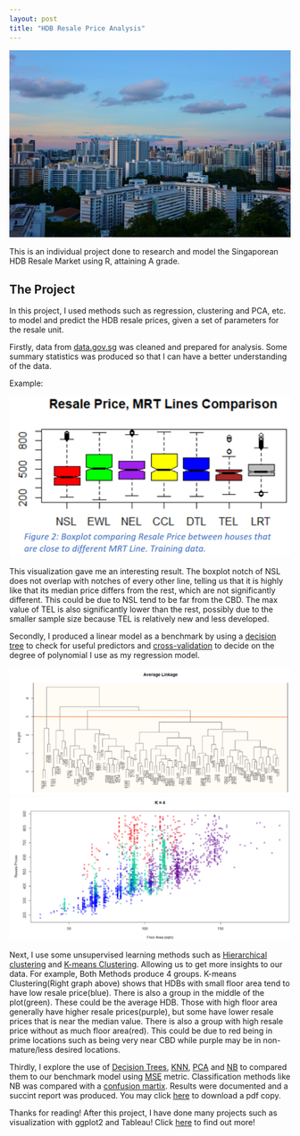 ```yaml
---
layout: post
title: "HDB Resale Price Analysis"
---
```


![HDB Resale](/assets/HDBresale_jiachen-lin-unsplash.jpg)

This is an individual project done to research and model the Singaporean HDB Resale Market using R, attaining A grade.


## The Project
In this project, I used methods such as regression, clustering and PCA, etc. to model and predict the HDB resale prices, given a set of parameters for the resale unit. 

Firstly, data from <a href="https://data.gov.sg/">data.gov.sg</a> was cleaned and prepared for analysis. Some summary statistics was produced so that I can have a better understanding of the data.

Example:

![HDB Resale](/assets/HDBresaleBoxplot.png)

This visualization gave me an interesting result. The boxplot notch of NSL does not overlap with notches of every other line, telling us that it is highly like that its median price differs from the rest, which are not significantly different. This could be due to NSL tend to be far from the CBD. The max value of TEL is also significantly lower than the rest, possibly due to the smaller sample size because TEL is relatively new and less developed.

Secondly, I produced a linear model as a benchmark by using a <a href="https://www.r-bloggers.com/2021/04/decision-trees-in-r/">decision tree</a> to check for useful predictors and <a href = "https://en.wikipedia.org/wiki/Cross-validation_(statistics)">cross-validation</a> to decide on the degree of polynomial I use as my regression model.

<div class="row">
    <div class="column">
        <img src="/assets/HDBresaleHierarchical.png" alt="Hierarchical Clustering forms 4 groups" title="Hierarchical Clustering Results">
    </div>
    <div class="column">
        <img src="/assets/HDBresaleKmeans.png" alt="K-means CLustering forms 4 groups" title="K-means clustering Results">
    </div> 
</div>

Next, I use some unsupervised learning methods such as <a href="https://en.wikipedia.org/wiki/Hierarchical_clustering">Hierarchical clustering</a> and <a href="https://en.wikipedia.org/wiki/K-means_clustering">K-means Clustering</a>. Allowing us to get more insights to our data. 
For example, Both Methods produce 4 groups. K-means Clustering(Right graph above) shows that HDBs with small floor area tend to have low resale price(blue). There is also a group in the middle of the plot(green). These could be the average HDB. Those with high floor area  generally have higher resale prices(purple), but some have lower resale prices that is near the median value. There is also a group with high resale price without as much floor area(red).  This could be due to red being in prime locations such as being very near CBD while purple may be in non-mature/less desired locations.

Thirdly, I explore the use of <a href="https://www.r-bloggers.com/2021/04/decision-trees-in-r/">Decision Trees</a>, <a href="https://en.wikipedia.org/wiki/K-nearest_neighbors_algorithm">KNN</a>, <a href="https://en.wikipedia.org/wiki/Principal_component_analysis">PCA</a> and <a href="https://en.wikipedia.org/wiki/Naive_Bayes_classifier">NB</a> to compared them to our benchmark model using <a href = "https://en.wikipedia.org/wiki/Mean_squared_error">MSE</a> metric. Classification methods like NB was compared with a <a href = "https://en.wikipedia.org/wiki/Confusion_matrix">confusion martix</a>. Results were documented and a succint report was produced. You may click <a href = "/assets/HDB-Resale-Prices-Report-JustinCheong.pdf" download="HDB-Resale-Project-Justin-Cheong">here</a> to download a pdf copy. 

Thanks for reading!
After this project, I have done many projects such as visualization with ggplot2 and Tableau! Click <a href = "https://justin-czk.github.io/blog/">here</a> to find out more!
